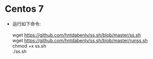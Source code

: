 # Centos 7<br>
* 运行如下命令:<br><br>
wget https://github.com/hntdabenlv/ss.sh/blob/master/ss.sh<br>
wget https://github.com/hntdabenlv/ss.sh/blob/master/runss.sh<br>
chmod +x ss.sh<br>
./ss.sh<br>
